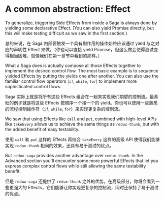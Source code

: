 # A common abstraction: Effect

To generalize, triggering Side Effects from inside a Saga is always done by yielding some declarative Effect. (You can also yield Promise directly, but this will make testing difficult as we saw in the first section.)

总的来说，在 Saga 内部要触发一个具有副作用的操作始终应该通过 yield 与之对应的声明性 Effect 来做。（你也可以直接 yield Promise，但这么做会使得测试变得相当困难，就像我们在第一章节中看到的那样。）

What a Saga does is actually compose all those Effects together to implement the desired control flow. The most basic example is to sequence yielded Effects by putting the yields one after another. You can also use the familiar control flow operators (`if`, `while`, `for`) to implement more sophisticated control flows.

Saga 实际上就是将所有这些 Effects 组合在一起来实现我们期望的控制流。最基础的例子就是将这些 Effects 按顺序一个接一个的 yield。你也可以使用一些熟悉的流程控制操作符（`if`, `while`, `for`）来实现更复杂的控制流。

We saw that using Effects like `call` and `put`, combined with high-level APIs like `takeEvery` allows us to achieve the same things as `redux-thunk`, but with the added benefit of easy testability.

使用 `call` 和 `put` 这样的 Effects 再结合 `takeEvery` 这样的高级 API 使得我们能够实现 `redux-thunk` 相同的效果，还具有易于测试的优点。

But `redux-saga` provides another advantage over `redux-thunk`. In the Advanced section you'll encounter some more powerful Effects that let you express complex control flows while still allowing the same testability benefit.

但是 `redux-saga` 还提供了 `redux-thunk` 之外的优势。在高级部分，你将会看到一些更强大的 Effects，它们能够让你实现更复杂的控制流，同时还保持了易于测试的优点。